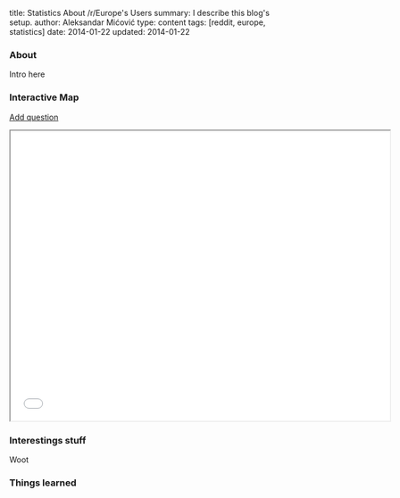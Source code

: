 title: Statistics About /r/Europe's Users
summary: I describe this blog's setup.
author: Aleksandar Mićović
type: content
tags: [reddit, europe, statistics]
date: 2014-01-22
updated: 2014-01-22

<script src="/static/res/reddit-europe-survey-end-of-2013/europe_survey.js"></script>

### About

Intro here


### Interactive Map

<a href="#" id="add_question">Add question</a>

<div id="new_question"></div>
<div id="questions_added"></div>

<div class="center"><iframe src="/static/res/reddit-europe-survey-end-of-2013/map.svg" width="680" height="520" class="overflow_hidden border_all" scrolling="no" id="map_of_europe"></iframe></div>


### Interestings stuff

Woot


### Things learned
